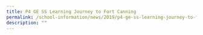 ```yaml
---
title: P4 GE SS Learning Journey to Fort Canning
permalink: /school-information/news/2019/p4-ge-ss-learning-journey-to-fort-canning/
description: ""
---
```



